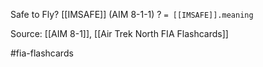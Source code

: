 Safe to Fly? [[IMSAFE]] (AIM 8-1-1)
?
`= [[IMSAFE]].meaning`

Source: [[AIM 8-1]], [[Air Trek North FIA Flashcards]]

#fia-flashcards